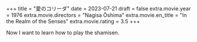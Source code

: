 +++
title = "愛のコリーダ"
date = 2023-07-21
draft = false
extra.movie.year = 1976
extra.movie.directors = "Nagisa Ōshima"
extra.movie.en_title = "In the Realm of the Senses"
extra.movie.rating = 3.5
+++

Now I want to learn how to play the shamisen.<!-- more -->